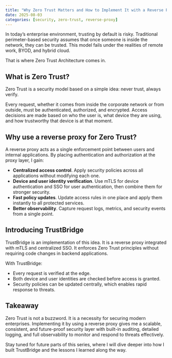 ```yaml
---
title: "Why Zero Trust Matters and How to Implement It with a Reverse Proxy — Part One"
date: 2025-08-03
categories: [security, zero-trust, reverse-proxy]
---
```


In today’s enterprise environment, trusting by default is risky. Traditional perimeter-based security assumes that once someone is inside the network, they can be trusted. This model fails under the realities of remote work, BYOD, and hybrid cloud.

That is where Zero Trust Architecture comes in.

## What is Zero Trust?

Zero Trust is a security model based on a simple idea: never trust, always verify.

Every request, whether it comes from inside the corporate network or from outside, must be authenticated, authorized, and encrypted. Access decisions are made based on who the user is, what device they are using, and how trustworthy that device is at that moment.

## Why use a reverse proxy for Zero Trust?

A reverse proxy acts as a single enforcement point between users and internal applications. By placing authentication and authorization at the proxy layer, I gain:

- **Centralized access control**. Apply security policies across all applications without modifying each one.
- **Device and user identity verification**. Use mTLS for device authentication and SSO for user authentication, then combine them for stronger security.
- **Fast policy updates**. Update access rules in one place and apply them instantly to all protected services.
- **Better observability**. Capture request logs, metrics, and security events from a single point.

## Introducing TrustBridge

TrustBridge is an implementation of this idea. It is a reverse proxy integrated with mTLS and centralized SSO. It enforces Zero Trust principles without requiring code changes in backend applications.

With TrustBridge:
- Every request is verified at the edge.
- Both device and user identities are checked before access is granted.
- Security policies can be updated centrally, which enables rapid response to threats.

## Takeaway

Zero Trust is not a buzzword. It is a necessity for securing modern enterprises. Implementing it by using a reverse proxy gives me a scalable, consistent, and future-proof security layer with built-in auditing, detailed logging, and full observability to monitor and respond to threats effectively.

Stay tuned for future parts of this series, where I will dive deeper into how I built TrustBridge and the lessons I learned along the way.
